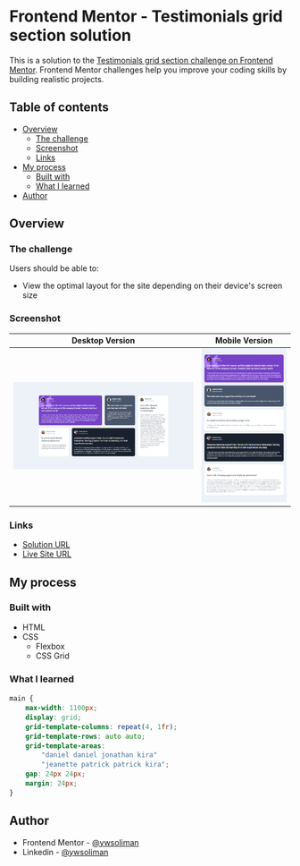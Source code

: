 # Frontend Mentor - Testimonials grid section solution

This is a solution to the [Testimonials grid section challenge on Frontend Mentor](https://www.frontendmentor.io/challenges/testimonials-grid-section-Nnw6J7Un7). Frontend Mentor challenges help you improve your coding skills by building realistic projects.

## Table of contents

-   [Overview](#overview)
    -   [The challenge](#the-challenge)
    -   [Screenshot](#screenshot)
    -   [Links](#links)
-   [My process](#my-process)
    -   [Built with](#built-with)
    -   [What I learned](#what-i-learned)
-   [Author](#author)

## Overview

### The challenge

Users should be able to:

-   View the optimal layout for the site depending on their device's screen size

### Screenshot

|               Desktop Version               |               Mobile Version               |
| :-----------------------------------------: | :----------------------------------------: |
| ![](./screenshots/testimonials-desktop.png) | ![](./screenshots/testimonials-mobile.png) |

### Links

-   [Solution URL](https://github.com/ywsoliman/testimonials-grid-section)
-   [Live Site URL](https://ywsoliman.github.io/testimonials-grid-section/)

## My process

### Built with

-   HTML
-   CSS
    -   Flexbox
    -   CSS Grid

### What I learned

```css
main {
    max-width: 1100px;
    display: grid;
    grid-template-columns: repeat(4, 1fr);
    grid-template-rows: auto auto;
    grid-template-areas:
        "daniel daniel jonathan kira"
        "jeanette patrick patrick kira";
    gap: 24px 24px;
    margin: 24px;
}
```

## Author

-   Frontend Mentor - [@ywsoliman](https://www.frontendmentor.io/profile/ywsoliman)
-   Linkedin - [@ywsoliman](https://www.linkedin.com/in/ywsoliman/)
